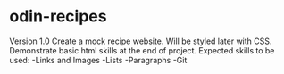 # odin-recipes
Version 1.0
Create a mock recipe website. Will be styled later with CSS.
Demonstrate basic html skills at the end of project.
Expected skills to be used:
-Links and Images
-Lists
-Paragraphs
-Git